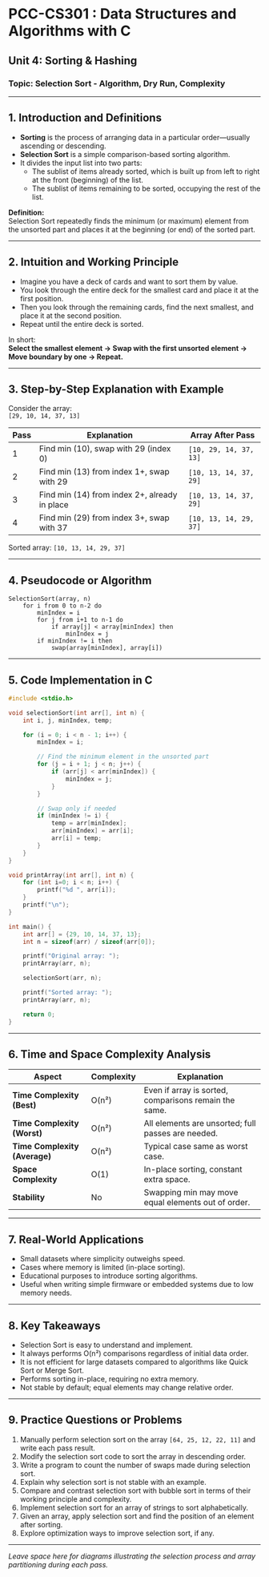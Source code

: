 # PCC-CS301 : Data Structures and Algorithms with C  
## Unit 4: Sorting & Hashing  
### Topic: Selection Sort - Algorithm, Dry Run, Complexity

---

## 1. Introduction and Definitions

- **Sorting** is the process of arranging data in a particular order—usually ascending or descending.
- **Selection Sort** is a simple comparison-based sorting algorithm.
- It divides the input list into two parts:  
  - The sublist of items already sorted, which is built up from left to right at the front (beginning) of the list.  
  - The sublist of items remaining to be sorted, occupying the rest of the list.
  
**Definition:**  
Selection Sort repeatedly finds the minimum (or maximum) element from the unsorted part and places it at the beginning (or end) of the sorted part.

---

## 2. Intuition and Working Principle

- Imagine you have a deck of cards and want to sort them by value.
- You look through the entire deck for the smallest card and place it at the first position.
- Then you look through the remaining cards, find the next smallest, and place it at the second position.
- Repeat until the entire deck is sorted.
  
In short:  
**Select the smallest element → Swap with the first unsorted element → Move boundary by one → Repeat.**

---

## 3. Step-by-Step Explanation with Example

Consider the array:  
`[29, 10, 14, 37, 13]`

| Pass | Explanation                                   | Array After Pass  |
|-------|-----------------------------------------------|------------------|
| 1     | Find min (10), swap with 29 (index 0)         | `[10, 29, 14, 37, 13]` |
| 2     | Find min (13) from index 1+, swap with 29     | `[10, 13, 14, 37, 29]` |
| 3     | Find min (14) from index 2+, already in place | `[10, 13, 14, 37, 29]` |
| 4     | Find min (29) from index 3+, swap with 37     | `[10, 13, 14, 29, 37]` |

Sorted array: `[10, 13, 14, 29, 37]`

---

## 4. Pseudocode or Algorithm

```
SelectionSort(array, n)
    for i from 0 to n-2 do
        minIndex = i
        for j from i+1 to n-1 do
            if array[j] < array[minIndex] then
                minIndex = j
        if minIndex != i then
            swap(array[minIndex], array[i])
```

---

## 5. Code Implementation in C

```c
#include <stdio.h>

void selectionSort(int arr[], int n) {
    int i, j, minIndex, temp;

    for (i = 0; i < n - 1; i++) {
        minIndex = i;

        // Find the minimum element in the unsorted part
        for (j = i + 1; j < n; j++) {
            if (arr[j] < arr[minIndex]) {
                minIndex = j;
            }
        }

        // Swap only if needed
        if (minIndex != i) {
            temp = arr[minIndex];
            arr[minIndex] = arr[i];
            arr[i] = temp;
        }
    }
}

void printArray(int arr[], int n) {
    for (int i=0; i < n; i++) {
        printf("%d ", arr[i]);
    }
    printf("\n");
}

int main() {
    int arr[] = {29, 10, 14, 37, 13};
    int n = sizeof(arr) / sizeof(arr[0]);

    printf("Original array: ");
    printArray(arr, n);

    selectionSort(arr, n);

    printf("Sorted array: ");
    printArray(arr, n);

    return 0;
}
```

---

## 6. Time and Space Complexity Analysis

| Aspect       | Complexity        | Explanation                 |
|--------------|-------------------|-----------------------------|
| **Time Complexity (Best)**  | O(n²)              | Even if array is sorted, comparisons remain the same. |
| **Time Complexity (Worst)** | O(n²)              | All elements are unsorted; full passes are needed.   |
| **Time Complexity (Average)**| O(n²)             | Typical case same as worst case.                      |
| **Space Complexity**        | O(1)               | In-place sorting, constant extra space.              |
| **Stability**               | No                 | Swapping min may move equal elements out of order.   |

---

## 7. Real-World Applications

- Small datasets where simplicity outweighs speed.
- Cases where memory is limited (in-place sorting).
- Educational purposes to introduce sorting algorithms.
- Useful when writing simple firmware or embedded systems due to low memory needs.

---

## 8. Key Takeaways

- Selection Sort is easy to understand and implement.
- It always performs O(n²) comparisons regardless of initial data order.
- It is not efficient for large datasets compared to algorithms like Quick Sort or Merge Sort.
- Performs sorting in-place, requiring no extra memory.
- Not stable by default; equal elements may change relative order.

---

## 9. Practice Questions or Problems

1. Manually perform selection sort on the array `[64, 25, 12, 22, 11]` and write each pass result.
2. Modify the selection sort code to sort the array in descending order.
3. Write a program to count the number of swaps made during selection sort.
4. Explain why selection sort is not stable with an example.
5. Compare and contrast selection sort with bubble sort in terms of their working principle and complexity.
6. Implement selection sort for an array of strings to sort alphabetically.
7. Given an array, apply selection sort and find the position of an element after sorting.
8. Explore optimization ways to improve selection sort, if any.

---

*Leave space here for diagrams illustrating the selection process and array partitioning during each pass.*